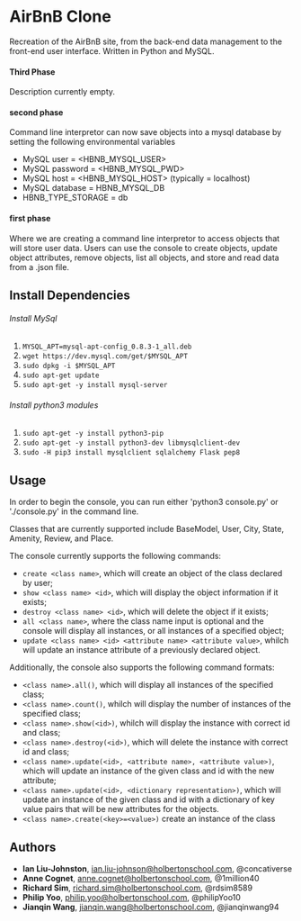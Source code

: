 # AirBnB Clone
Recreation of the AirBnB site, from the back-end data management to the front-end user interface. Written in Python and MySQL.

<h4>Third Phase</h4>
Description currently empty.

<h4>second phase</h4>
Command line interpretor can now save objects into a mysql database by setting the following environmental variables

* MySQL user = <HBNB_MYSQL_USER>
* MySQL password = <HBNB_MYSQL_PWD>
* MySQL host = <HBNB_MYSQL_HOST> (typically = localhost)
* MySQL database = HBNB_MYSQL_DB
* HBNB_TYPE_STORAGE = db

<h4>first phase</h4>
Where we are creating a command line interpretor to access objects that will store user data. Users can use the console to create objects, update object attributes, remove objects, list all objects, and store and read data from a .json file. 

## Install Dependencies 

<h6>Install MySql</h6>

1. ``MYSQL_APT=mysql-apt-config_0.8.3-1_all.deb``
2. ``wget https://dev.mysql.com/get/$MYSQL_APT``
3. ``sudo dpkg -i $MYSQL_APT``
4. ``sudo apt-get update``
5. ``sudo apt-get -y install mysql-server``

<h6>Install python3 modules</h6>

1. ``sudo apt-get -y install python3-pip``
2. ``sudo apt-get -y install python3-dev libmysqlclient-dev``
3. ``sudo -H pip3 install mysqlclient sqlalchemy Flask pep8``

## Usage
In order to begin the console, you can run either 'python3 console.py' or './console.py' in the command line.

Classes that are currently supported include BaseModel, User, City, State, Amenity, Review, and Place.

The console currently supports the following commands:
* ``create <class name>``, which will create an object of the class declared by user;
* ``show <class name> <id>``, which will display the object information if it exists;
* ``destroy <class name> <id>``, which will delete the object if it exists;
* ``all <class name>``, where the class name input is optional and the console will display all instances, or all instances of a specified object;
* ``update <class name> <id> <attribute name> <attribute value>``, whilch will update an instance attribute of a previously declared object.

Additionally, the console also supports the following command formats:
* ``<class name>.all()``, which will display all instances of the specified class;
* ``<class name>.count()``, whilch will display the number of instances of the specified class;
* ``<class name>.show(<id>)``, whilch will display the instance with correct id and class;
* ``<class name>.destroy(<id>)``, which will delete the instance with correct id and class;
* ``<class name>.update(<id>, <attribute name>, <attribute value>)``, which will update an instance of the given class and id with the new attribute;
* ``<class name>.update(<id>, <dictionary representation>)``, which will update an instance of the given class and id with a dictionary of key value pairs that will be new attributes for the objects. 
* ``<class name>.create(<key>=<value>)`` create an instance of the class

## Authors
* **Ian Liu-Johnston**, <ian.liu-johnson@holbertonschool.com>, @concativerse
* **Anne Cognet**, <anne.cognet@holbertonschool.com>, @1million40
* **Richard Sim**, <richard.sim@holbertonschool.com>, @rdsim8589
* **Philip Yoo**, <philip.yoo@holbertonschool.com>, @philipYoo10
* **Jianqin Wang**, <jianqin.wang@holbertonschool.com>, @jianqinwang94
